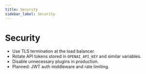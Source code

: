 ```yaml
---
title: Security
sidebar_label: Security
---
```


# Security

- Use TLS termination at the load balancer.
- Rotate API tokens stored in `OPENAI_API_KEY` and similar variables.
- Disable unnecessary plugins in production.
- Planned: JWT auth middleware and rate limiting.

